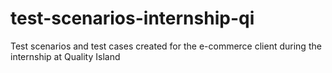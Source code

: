 # test-scenarios-internship-qi
Test scenarios and test cases created for the e-commerce client during the internship at Quality Island
